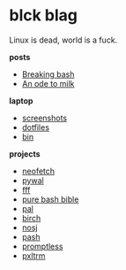 # blck blag

Linux is dead, world is a fuck.

**posts**

- [Breaking bash](/breaking-bash)
- [An ode to milk](/milk)
<!-- - [Compiling a "modern" web browser](./compiling-a-browser.md) -->

**laptop**

- [screenshots](/rice)
- [dotfiles](https://github.com/dylanaraps/dotfiles)
- [bin](https://github.com/dylanaraps/bin)

**projects**

- [neofetch](https://github.com/dylanaraps/neofetch)
- [pywal](https://github.com/dylanaraps/pywal)
- [fff](https://github.com/dylanaraps/fff)
- [pure bash bible](https://github.com/dylanaraps/pure-bash-bible)
- [pal](https://github.com/dylanaraps/pal)
- [birch](https://github.com/dylanaraps/birch)
- [nosj](https://github.com/dylanaraps/nosj)
- [pash](https://github.com/dylanaraps/pash)
- [promptless](https://github.com/dylanaraps/promptless)
- [pxltrm](https://github.com/dylanaraps/pxltrm)

